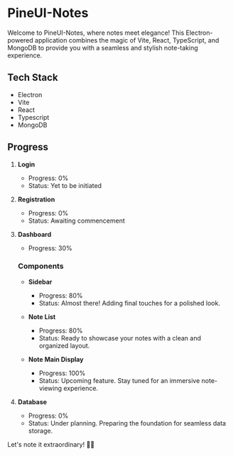 # PineUI-Notes

Welcome to PineUI-Notes, where notes meet elegance! This Electron-powered application combines the magic of Vite, React, TypeScript, and MongoDB to provide you with a seamless and stylish note-taking experience.

## Tech Stack

- Electron
- Vite
- React
- Typescript
- MongoDB

## Progress

1. **Login**
   - Progress: 0%
   - Status: Yet to be initiated

2. **Registration**
   - Progress: 0%
   - Status: Awaiting commencement

3. **Dashboard**
   - Progress: 30%

   ### Components

   - **Sidebar**
     - Progress: 80%
     - Status: Almost there! Adding final touches for a polished look.

   - **Note List**
     - Progress: 80%
     - Status: Ready to showcase your notes with a clean and organized layout.

   - **Note Main Display**
     - Progress: 100%
     - Status: Upcoming feature. Stay tuned for an immersive note-viewing experience.

4. **Database**
   - Progress: 0%
   - Status: Under planning. Preparing the foundation for seamless data storage.

Let's note it extraordinary! 🌲✨
